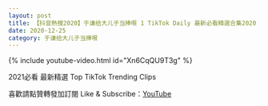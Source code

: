 ```yaml
---
layout: post
title: 【抖音熱搜2020】于谦给大儿子当捧哏 1 TikTok Daily 最新必看精選合集2020 12 25
date: 2020-12-25
category: 于谦给大儿子当捧哏
---
```


{% include youtube-video.html id="Xn6CqQU9T3g" %}

2021必看 最新精選 Top TikTok Trending Clips

喜歡請點贊轉發加訂閱 Like & Subscribe：[YouTube](https://www.youtube.com/channel/UCAoR7VcanIPd04uEq_GIylA/videos)

